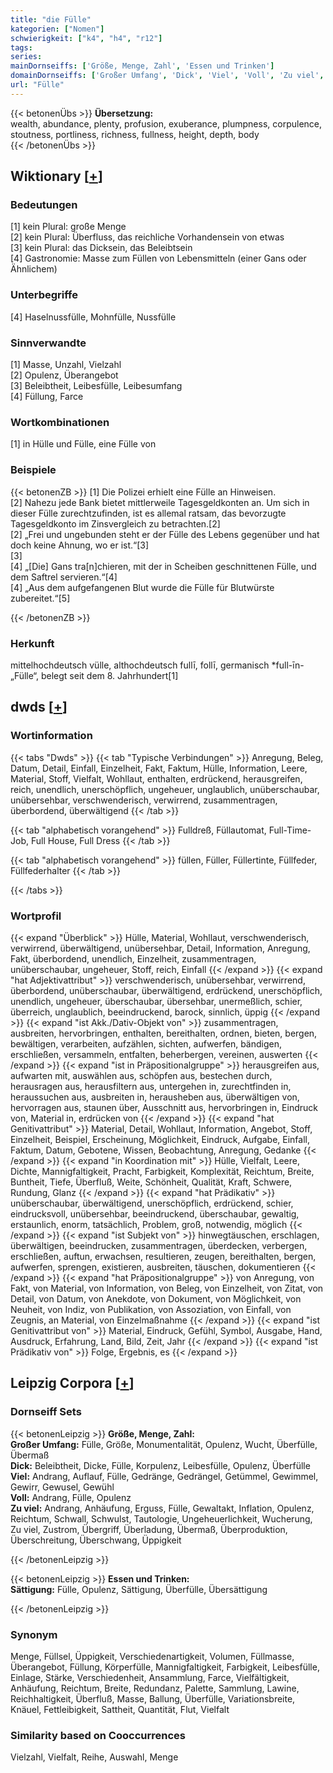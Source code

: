 ```yaml
---
title: "die Fülle"
kategorien: ["Nomen"]
schwierigkeit: ["k4", "h4", "r12"]
tags:
series:
mainDornseiffs: ['Größe, Menge, Zahl', 'Essen und Trinken']
domainDornseiffs: ['Großer Umfang', 'Dick', 'Viel', 'Voll', 'Zu viel', 'Sättigung']
url: "Fülle"
---
```


{{< betonenÜbs >}}
**Übersetzung:**  
wealth, abundance, plenty, profusion, exuberance, plumpness, corpulence, stoutness, portliness, richness, fullness, height, depth, body  
{{< /betonenÜbs >}}

## Wiktionary [[+](https://de.wiktionary.org/wiki/Fülle)]

### Bedeutungen
[1] kein Plural: große Menge  
[2] kein Plural: Überfluss, das reichliche Vorhandensein von etwas  
[3] kein Plural: das Dicksein, das Beleibtsein  
[4] Gastronomie: Masse zum Füllen von Lebensmitteln (einer Gans oder Ähnlichem)  

### Unterbegriffe
[4] Haselnussfülle, Mohnfülle, Nussfülle  

### Sinnverwandte
[1] Masse, Unzahl, Vielzahl  
[2] Opulenz, Überangebot  
[3] Beleibtheit, Leibesfülle, Leibesumfang  
[4] Füllung, Farce  

### Wortkombinationen
[1] in Hülle und Fülle, eine Fülle von  

### Beispiele
{{< betonenZB >}}
[1] Die Polizei erhielt eine Fülle an Hinweisen.  
[2] Nahezu jede Bank bietet mittlerweile Tagesgeldkonten an. Um sich in dieser Fülle zurechtzufinden, ist es allemal ratsam, das bevorzugte Tagesgeldkonto im Zinsvergleich zu betrachten.[2]  
[2] „Frei und ungebunden steht er der Fülle des Lebens gegenüber und hat doch keine Ahnung, wo er ist.“[3]  
[3]  
[4] „[Die] Gans tra[n]chieren, mit der in Scheiben geschnittenen Fülle, und dem Saftrel servieren.“[4]  
[4] „Aus dem aufgefangenen Blut wurde die Fülle für Blutwürste zubereitet.“[5]  

{{< /betonenZB >}}
### Herkunft
mittelhochdeutsch vülle, althochdeutsch fullī, follī, germanisch *full-īn- „Fülle“, belegt seit dem 8. Jahrhundert[1]  



## dwds [[+](https://www.dwds.de/wb/Fülle)]

### Wortinformation
{{< tabs "Dwds" >}}
{{< tab "Typische Verbindungen" >}}
Anregung, Beleg, Datum, Detail, Einfall, Einzelheit, Fakt, Faktum, Hülle, Information, Leere, Material, Stoff, Vielfalt, Wohllaut, enthalten, erdrückend, herausgreifen, reich, unendlich, unerschöpflich, ungeheuer, unglaublich, unüberschaubar, unübersehbar, verschwenderisch, verwirrend, zusammentragen, überbordend, überwältigend
{{< /tab >}}

{{< tab "alphabetisch vorangehend" >}}
Fulldreß, Füllautomat, Full-Time-Job, Full House, Full Dress
{{< /tab >}}

{{< tab "alphabetisch vorangehend" >}}
füllen, Füller, Füllertinte, Füllfeder, Füllfederhalter
{{< /tab >}}

{{< /tabs >}}

### Wortprofil
{{< expand "Überblick" >}} Hülle, Material, Wohllaut, verschwenderisch, verwirrend, überwältigend, unübersehbar, Detail, Information, Anregung, Fakt, überbordend, unendlich, Einzelheit, zusammentragen, unüberschaubar, ungeheuer, Stoff, reich, Einfall {{< /expand >}}
{{< expand "hat Adjektivattribut" >}} verschwenderisch, unübersehbar, verwirrend, überbordend, unüberschaubar, überwältigend, erdrückend, unerschöpflich, unendlich, ungeheuer, überschaubar, übersehbar, unermeßlich, schier, überreich, unglaublich, beeindruckend, barock, sinnlich, üppig {{< /expand >}}
{{< expand "ist Akk./Dativ-Objekt von" >}} zusammentragen, ausbreiten, hervorbringen, enthalten, bereithalten, ordnen, bieten, bergen, bewältigen, verarbeiten, aufzählen, sichten, aufwerfen, bändigen, erschließen, versammeln, entfalten, beherbergen, vereinen, auswerten {{< /expand >}}
{{< expand "ist in Präpositionalgruppe" >}} herausgreifen aus, aufwarten mit, auswählen aus, schöpfen aus, bestechen durch, herausragen aus, herausfiltern aus, untergehen in, zurechtfinden in, heraussuchen aus, ausbreiten in, herausheben aus, überwältigen von, hervorragen aus, staunen über, Ausschnitt aus, hervorbringen in, Eindruck von, Material in, erdrücken von {{< /expand >}}
{{< expand "hat Genitivattribut" >}} Material, Detail, Wohllaut, Information, Angebot, Stoff, Einzelheit, Beispiel, Erscheinung, Möglichkeit, Eindruck, Aufgabe, Einfall, Faktum, Datum, Gebotene, Wissen, Beobachtung, Anregung, Gedanke {{< /expand >}}
{{< expand "in Koordination mit" >}} Hülle, Vielfalt, Leere, Dichte, Mannigfaltigkeit, Pracht, Farbigkeit, Komplexität, Reichtum, Breite, Buntheit, Tiefe, Überfluß, Weite, Schönheit, Qualität, Kraft, Schwere, Rundung, Glanz {{< /expand >}}
{{< expand "hat Prädikativ" >}} unüberschaubar, überwältigend, unerschöpflich, erdrückend, schier, eindrucksvoll, unübersehbar, beeindruckend, überschaubar, gewaltig, erstaunlich, enorm, tatsächlich, Problem, groß, notwendig, möglich {{< /expand >}}
{{< expand "ist Subjekt von" >}} hinwegtäuschen, erschlagen, überwältigen, beeindrucken, zusammentragen, überdecken, verbergen, erschließen, auftun, erwachsen, resultieren, zeugen, bereithalten, bergen, aufwerfen, sprengen, existieren, ausbreiten, täuschen, dokumentieren {{< /expand >}}
{{< expand "hat Präpositionalgruppe" >}} von Anregung, von Fakt, von Material, von Information, von Beleg, von Einzelheit, von Zitat, von Detail, von Datum, von Anekdote, von Dokument, von Möglichkeit, von Neuheit, von Indiz, von Publikation, von Assoziation, von Einfall, von Zeugnis, an Material, von Einzelmaßnahme {{< /expand >}}
{{< expand "ist Genitivattribut von" >}} Material, Eindruck, Gefühl, Symbol, Ausgabe, Hand, Ausdruck, Erfahrung, Land, Bild, Zeit, Jahr {{< /expand >}}
{{< expand "ist Prädikativ von" >}} Folge, Ergebnis, es {{< /expand >}}

## Leipzig Corpora [[+](https://corpora.uni-leipzig.de/en/res?word=Fülle&corpusId=deu_newscrawl-public_2018)]

### Dornseiff Sets
{{< betonenLeipzig >}}
**Größe, Menge, Zahl:**  
**Großer Umfang:** Fülle, Größe, Monumentalität, Opulenz, Wucht, Überfülle, Übermaß  
**Dick:** Beleibtheit, Dicke, Fülle, Korpulenz, Leibesfülle, Opulenz, Überfülle  
**Viel:** Andrang, Auflauf, Fülle, Gedränge, Gedrängel, Getümmel, Gewimmel, Gewirr, Gewusel, Gewühl  
**Voll:** Andrang, Fülle, Opulenz  
**Zu viel:** Andrang, Anhäufung, Erguss, Fülle, Gewaltakt, Inflation, Opulenz, Reichtum, Schwall, Schwulst, Tautologie, Ungeheuerlichkeit, Wucherung, Zu viel, Zustrom, Übergriff, Überladung, Übermaß, Überproduktion, Überschreitung, Überschwang, Üppigkeit  

{{< /betonenLeipzig >}}


{{< betonenLeipzig >}}
**Essen und Trinken:**  
**Sättigung:** Fülle, Opulenz, Sättigung, Überfülle, Übersättigung  

{{< /betonenLeipzig >}}

### Synonym
Menge, Füllsel, Üppigkeit, Verschiedenartigkeit, Volumen, Füllmasse, Überangebot, Füllung, Körperfülle, Mannigfaltigkeit, Farbigkeit, Leibesfülle, Einlage, Stärke, Verschiedenheit, Ansammlung, Farce, Vielfältigkeit, Anhäufung, Reichtum, Breite, Redundanz, Palette, Sammlung, Lawine, Reichhaltigkeit, Überfluß, Masse, Ballung, Überfülle, Variationsbreite, Knäuel, Fettleibigkeit, Sattheit, Quantität, Flut, Vielfalt


### Similarity based on Cooccurrences
Vielzahl, Vielfalt, Reihe, Auswahl, Menge

